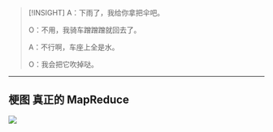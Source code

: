 >[!INSIGHT]
>A：下雨了，我给你拿把伞吧。
>
>O：不用，我骑车蹭蹭蹭就回去了。
>
>A：不行啊，车座上全是水。
>
>O：我会把它吹掉哒。

---

## 梗图 真正的 MapReduce

![](image-20240929222844185.png)

